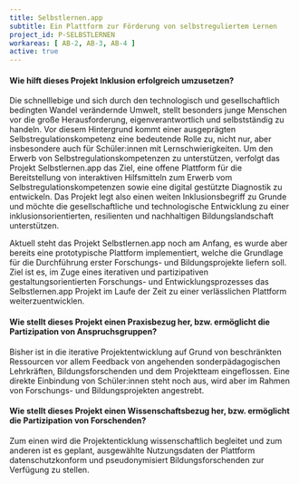 ```yaml
---
title: Selbstlernen.app
subtitle: Ein Plattform zur Förderung von selbstreguliertem Lernen
project_id: P-SELBSTLERNEN
workareas: [ AB-2, AB-3, AB-4 ]
active: true
---
```

#### Wie hilft dieses Projekt Inklusion erfolgreich umzusetzen?

Die schnelllebige und sich durch den technologisch und gesellschaftlich bedingten Wandel verändernde Umwelt, stellt besonders junge Menschen vor die große Herausforderung, eigenverantwortlich und selbstständig zu handeln. Vor diesem Hintergrund kommt einer ausgeprägten Selbstregulationskompetenz eine bedeutende Rolle zu, nicht nur, aber insbesondere auch für Schüler:innen mit Lernschwierigkeiten. Um den Erwerb von Selbstregulationskompetenzen zu unterstützen, verfolgt das Projekt Selbstlernen.app das Ziel, eine offene Plattform für die Bereitstellung von interaktiven Hilfsmitteln zum Erwerb vom Selbstregulationskompetenzen sowie eine digital gestützte Diagnostik zu entwickeln. Das Projekt legt also einen weiten Inklusionsbegriff zu Grunde und möchte die gesellschaftliche und technologische Entwicklung zu einer inklusionsorientierten, resilienten und nachhaltigen Bildungslandschaft unterstützen.

Aktuell steht das Projekt Selbstlernen.app noch am Anfang, es wurde aber bereits eine prototypische Plattform implementiert, welche die Grundlage für die Durchführung erster Forschungs- und Bildungsprojekte liefern soll. Ziel ist es, im Zuge eines iterativen und partizipativen gestaltungsorientierten Forschungs- und Entwicklungsprozesses das Selbstlernen.app Projekt im Laufe der Zeit zu einer verlässlichen Plattform weiterzuentwicklen.

#### Wie stellt dieses Projekt einen Praxisbezug her, bzw. ermöglicht die Partizipation von Anspruchsgruppen?

Bisher ist in die iterative Projektentwicklung auf Grund von beschränkten Ressourcen vor allem Feedback von angehenden sonderpädagogischen Lehrkräften, Bildungsforschenden und dem Projektteam eingeflossen. Eine direkte Einbindung von Schüler:innen steht noch aus, wird aber im Rahmen von Forschungs- und Bildungsprojekten angestrebt.

#### Wie stellt dieses Projekt einen Wissenschaftsbezug her, bzw. ermöglicht die Partizipation von Forschenden?

Zum einen wird die Projektenticklung wissenschaftlich begleitet und zum anderen ist es geplant, ausgewählte Nutzungsdaten der Plattform datenschutzkonform und pseudonymisiert Bildungsforschenden zur Verfügung zu stellen.
 